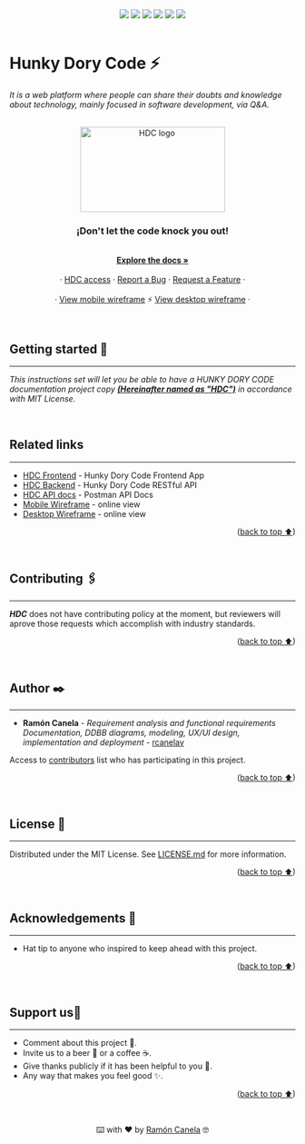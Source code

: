<div id="top"></div>
<div align="center">
    <img src="https://img.shields.io/github/issues/rcanelav/Hunky-Dory-Code-Docs" />
    <img src="https://img.shields.io/github/forks/rcanelav/Hunky-Dory-Code-Docs" />
    <img src="https://img.shields.io/github/stars/rcanelav/Hunky-Dory-Code-Docs" />
    <img src="https://img.shields.io/github/license/rcanelav/Hunky-Dory-Code-Docs" />
    <img src="https://img.shields.io/github/commit-activity/m/rcanelav/Hunky-Dory-Code-Docs" />
    <img src="https://img.shields.io/twitter/url?url=https%3A%2F%2Fgithub.com%2Frcanelav%2FHunky-Dory-Code-Docs" />
</div>

</br>

# Hunky Dory Code ⚡

_It is a web platform where people can share their doubts and knowledge about technology, mainly focused in software development, via Q&A._

<br />

<div align="center">
  <a href="https://rcanelav.github.io/hunky-dory-code-frontend/" target="_blank">
    <img src="https://res.cloudinary.com/rayci/image/upload/v1648672506/hunky_kcnm2c.png" alt="HDC logo" width="255" height="150">
  </a>

  <h3 align="center">¡Don't let the code knock you out!</h3>

  <p align="center">
    <br />
    <a href="https://github.com/rcanelav/Hunky-Dory-Code-Docs"><strong>Explore the docs »</strong></a>
    <br />
    <br />
    ·
    <a href="https://rcanelav.github.io/hunky-dory-code-frontend/">HDC access</a>
    ·
    <a href="https://github.com/rcanelav/Hunky-Dory-Code-Docs/issues">Report a Bug</a>
    ·
    <a href="https://github.com/rcanelav/Hunky-Dory-Code-Docs/issues">Request a Feature</a>
    ·
    <br />
    <br />
    ·
    <a href="https://www.canva.com/design/DAE8j0Sj8-w/8aSldd_rtR6_juoM6_wGjw/view?utm_content=DAE8j0Sj8-w&utm_campaign=designshare&utm_medium=link&utm_source=publishsharelink#8" target="_blank">View mobile wireframe</a>
    ⚡
    <a href="https://www.canva.com/design/DAE8kcPqWGg/37VHBw4-6ZIdTRghsDZUcg/view?utm_content=DAE8kcPqWGg&utm_campaign=designshare&utm_medium=link&utm_source=publishsharelink" target="_blank">View desktop wireframe</a>
    ·
  </p>
</div>
<br />

## Getting started 🚀
---

_This instructions set will let you be able to have a HUNKY DORY CODE documentation project copy ***<u>(Hereinafter named as "HDC")</u>*** in accordance with MIT License._

</br>

## Related links
---
* [HDC Frontend](https://github.com/rcanelav/proyecto-frontend-dam) - Hunky Dory Code Frontend App
* [HDC Backend](https://github.com/rcanelav/proyecto-backend-dam) - Hunky Dory Code RESTful API
* [HDC API docs](https://documenter.getpostman.com/view/11049007/UVRGEPag) - Postman API Docs
* [Mobile Wireframe](https://www.canva.com/design/DAE8j0Sj8-w/8aSldd_rtR6_juoM6_wGjw/view?utm_content=DAE8j0Sj8-w&utm_campaign=designshare&utm_medium=link&utm_source=publishsharelink#8) - online view
* [Desktop Wireframe](https://www.canva.com/design/DAE8kcPqWGg/37VHBw4-6ZIdTRghsDZUcg/view?utm_content=DAE8kcPqWGg&utm_campaign=designshare&utm_medium=link&utm_source=publishsharelink) - online view
<p align="right">(<a href="#top">back to top ⬆</a>)</p>
</br>

## Contributing 🖇️
---

***HDC*** does not have contributing policy at the moment, but reviewers will aprove those requests which accomplish with industry standards.
<p align="right">(<a href="#top">back to top ⬆</a>)</p>
</br>

## Author ✒️
---

* **Ramón Canela** - *Requirement analysis and functional requirements Documentation, DDBB diagrams, modeling, UX/UI design, implementation and deployment* - [rcanelav](https://www.linkedin.com/in/rcanelav/)

Access to [contributors](https://github.com/rcanelav/proyecto-docs-dam/graphs/contributors) list who has participating in this project.
<p align="right">(<a href="#top">back to top ⬆</a>)</p>
</br>

## License 📄
---

Distributed under the MIT License. See [LICENSE.md](LICENSE.md) for more information.
<p align="right">(<a href="#top">back to top ⬆</a>)</p>
</br>

## Acknowledgements 💖
---
* Hat tip to anyone who inspired to keep ahead with this project.
<p align="right">(<a href="#top">back to top ⬆</a>)</p>
</br>

## Support us🎁
---

* Comment about this project 📢.
* Invite us to a beer 🍺 or a coffee ☕. 
* Give thanks publicly if it has been helpful to you 📱.
* Any way that makes you feel good ✨.
<p align="right">(<a href="#top">back to top ⬆</a>)</p>
</br>

<p align="center">⌨️ with ❤️ by <a href="https://linkedin.com/in/rcanelav">Ramón Canela</a> 🤓</p>
